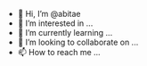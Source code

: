 - 👋 Hi, I’m @abitae
- 👀 I’m interested in ...
- 🌱 I’m currently learning ...
- 💞️ I’m looking to collaborate on ...
- 📫 How to reach me ...

<!---
abitae/abitae is a ✨ special ✨ repository because its `README.md` (this file) appears on your GitHub profile.
You can click the Preview link to take a look at your changes.
--->
